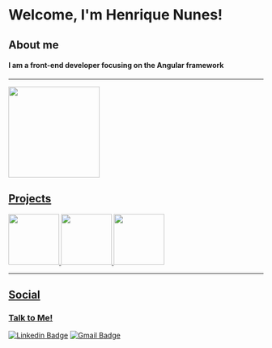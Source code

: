  
# Welcome, I'm Henrique Nunes!
## About me

#### I am a front-end developer focusing on the Angular framework

---

<div>
  <a href="https://github.com/hnunezz">
  <img height="180em" src="https://github-readme-stats.vercel.app/api/top-langs/?username=hnunezz&layout=compact&langs_count=7&theme=dark&show_icons=true)"/> 
</div>

## Projects

<div>     
  <img height="100em" src="https://github-readme-stats.vercel.app/api/pin/?username=hnunezz&repo=UltimateChampionCreator-LoL&theme=dark&show_icons=true)"/>
  <img height="100em" src="https://github-readme-stats.vercel.app/api/pin/?username=hnunezz&repo=node-user-auth-ts&theme=dark&show_icons=true)"/>
  <img height="100em" src="https://github-readme-stats.vercel.app/api/pin/?username=hnunezz&repo=TwitterClone-FrontEnd&theme=dark&show_icons=true)"/>
 </div>
 
---
      
## Social
### Talk to Me!
[![Linkedin Badge](https://img.shields.io/badge/-LinkedIn-blue?style=flat-square&logo=Linkedin&logoColor=white&link=https://www.linkedin.com/in/antônio-gally-089bab180/)]([https://www.linkedin.com/in/antônio-gally-089bab180/](https://www.linkedin.com/in/henrique-nunes-de-almeida-ba897a1aa/))
[![Gmail Badge](https://img.shields.io/badge/-Gmail-c14438?style=flat-square&logo=Gmail&logoColor=white&link=mailto:antonio.gally@gmail.com)](mailto:nunesdealmeidahenrique@gmail.com)
